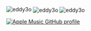 
<img src="https://github-readme-stats.vercel.app/api/top-langs/?username=eddy3o&hide_progress=true&layout=donut" alt="eddy3o" />


  <img align="center" src="https://github-readme-stats.vercel.app/api?username=eddy3o&show_icons=true&locale=en" alt="eddy3o" />


  <img align="center" src="https://github-readme-streak-stats.herokuapp.com/?user=eddy3o&" alt="eddy3o" />


[![Apple Music GitHub profile](https://music-profile.rayriffy.com/theme/light.svg?uid=000081.e0d6096cf8b54d07b78b4d73c861f5b0.1735)](https://github.com/rayriffy/apple-music-github-profile)
